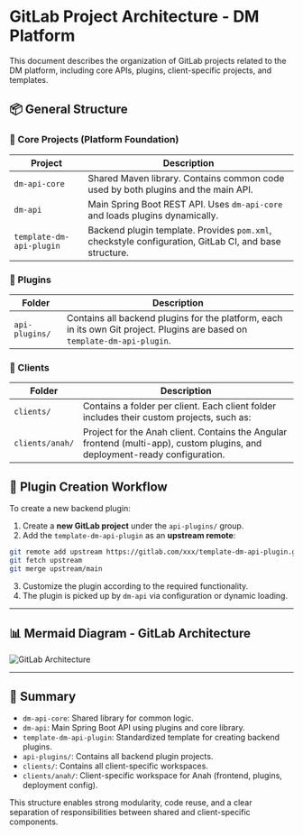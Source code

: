 # GitLab Project Architecture - DM Platform

This document describes the organization of GitLab projects related to the DM platform, including core APIs, plugins,
client-specific projects, and templates.

## 📦 General Structure

### 🧱 Core Projects (Platform Foundation)

| Project                  | Description                                                                                           |
|--------------------------|-------------------------------------------------------------------------------------------------------|
| `dm-api-core`            | Shared Maven library. Contains common code used by both plugins and the main API.                     |
| `dm-api`                 | Main Spring Boot REST API. Uses `dm-api-core` and loads plugins dynamically.                          |
| `template-dm-api-plugin` | Backend plugin template. Provides `pom.xml`, checkstyle configuration, GitLab CI, and base structure. |

### 🔌 Plugins

| Folder         | Description                                                                                                                |
|----------------|----------------------------------------------------------------------------------------------------------------------------|
| `api-plugins/` | Contains all backend plugins for the platform, each in its own Git project. Plugins are based on `template-dm-api-plugin`. |

### 👥 Clients

| Folder          | Description                                                                                                                 |
|-----------------|-----------------------------------------------------------------------------------------------------------------------------|
| `clients/`      | Contains a folder per client. Each client folder includes their custom projects, such as:                                   |
| `clients/anah/` | Project for the Anah client. Contains the Angular frontend (multi-app), custom plugins, and deployment-ready configuration. |

## 🔁 Plugin Creation Workflow

To create a new backend plugin:

1. Create a **new GitLab project** under the `api-plugins/` group.
2. Add the `template-dm-api-plugin` as an **upstream remote**:

```bash
git remote add upstream https://gitlab.com/xxx/template-dm-api-plugin.git
git fetch upstream
git merge upstream/main
````

3. Customize the plugin according to the required functionality.
4. The plugin is picked up by `dm-api` via configuration or dynamic loading.

---

## 📊 Mermaid Diagram - GitLab Architecture

![GitLab Architecture](gitlab-architecture.png)

---

## 📝 Summary

* `dm-api-core`: Shared library for common logic.
* `dm-api`: Main Spring Boot API using plugins and core library.
* `template-dm-api-plugin`: Standardized template for creating backend plugins.
* `api-plugins/`: Contains all backend plugin projects.
* `clients/`: Contains all client-specific workspaces.
* `clients/anah/`: Client-specific workspace for Anah (frontend, plugins, deployment config).

This structure enables strong modularity, code reuse, and a clear separation of responsibilities between shared and
client-specific components.

```
